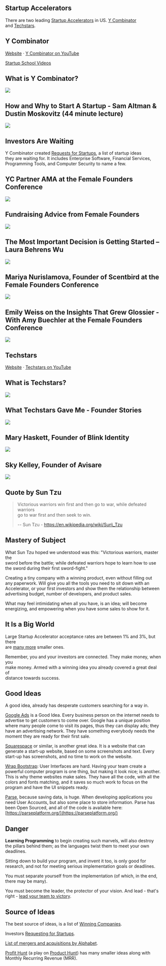 Startup Accelerators
--------------------

There are two leading [Startup Accelerators](https://en.wikipedia.org/wiki/Startup_accelerator) in US. [Y Combinator](https://en.wikipedia.org/wiki/Y_Combinator_(company))  
and [Techstars](https://en.wikipedia.org/wiki/Techstars).

Y Combinator
------------

[Website](https://www.ycombinator.com/) · [Y Combinator on YouTube](https://www.youtube.com/channel/UCcefcZRL2oaA_uBNeo5UOWg)

[Startup School Videos](https://www.youtube.com/playlist?list=PLQ-uHSnFig5MiLRb-l6yiCBGyqfVyVf17)

What is Y Combinator?
---------------------

[![](/image/yid-_4JtyLKDjXk.jpg)](https://www.youtube.com/watch?v=_4JtyLKDjXk)

How and Why to Start A Startup - Sam Altman & Dustin Moskovitz (44 minute lecture)
----------------------------------------------------------------------------------

[![](/image/yid-ZoqgAy3h4OM.jpg)](https://www.youtube.com/watch?v=ZoqgAy3h4OM)

Investors Are Waiting
---------------------

Y Combinator created [Requests for Startups](https://www.ycombinator.com/rfs/), a list of startup ideas  
they are waiting for. It includes Enterprise Software, Financial Services,  
Programming Tools, and Computer Security to name a few.

YC Partner AMA at the Female Founders Conference
------------------------------------------------

[![](/image/yid-waYiVrIGQ_0.jpg)](https://www.youtube.com/watch?v=waYiVrIGQ_0)

Fundraising Advice from Female Founders
---------------------------------------

[![](/image/yid-GHoTciAH8Uo.jpg)](https://www.youtube.com/watch?v=GHoTciAH8Uo)

The Most Important Decision is Getting Started – Laura Behrens Wu
-----------------------------------------------------------------

[![](/image/yid-ZAkzs4rgjOo.jpg)](https://www.youtube.com/watch?v=ZAkzs4rgjOo)

Mariya Nurislamova, Founder of Scentbird at the Female Founders Conference
--------------------------------------------------------------------------

[![](/image/yid-gmA-BOIVKQU.jpg)](https://www.youtube.com/watch?v=gmA-BOIVKQU)

Emily Weiss on the Insights That Grew Glossier - With Amy Buechler at the Female Founders Conference
----------------------------------------------------------------------------------------------------

[![](/image/yid-ex-fXyRJTU8.jpg)](https://www.youtube.com/watch?v=ex-fXyRJTU8)

Techstars
---------

[Website](https://www.techstars.com/) · [Techstars on YouTube](https://www.youtube.com/channel/UClebMzrpRNTWVfZXw2jfsSw)

What is Techstars?
------------------

[![](/image/yid-S-3YgWroCdo.jpg)](https://www.youtube.com/watch?v=S-3YgWroCdo)

What Techstars Gave Me - Founder Stories
----------------------------------------

[![](/image/yid-Apr2B7Ix0zs.jpg)](https://www.youtube.com/watch?v=Apr2B7Ix0zs)

Mary Haskett, Founder of Blink Identity
---------------------------------------

[![](/image/yid-NE6jxVk7G-8.jpg)](https://www.youtube.com/watch?v=NE6jxVk7G-8)

Sky Kelley, Founder of Avisare
------------------------------

[![](/image/yid-oRjHsum2ImI.jpg)](https://www.youtube.com/watch?v=oRjHsum2ImI)

Quote by Sun Tzu
----------------

> Victorious warriors win first and then go to war, while defeated warriors  
> go to war first and then seek to win.
> 
> \-- Sun Tzu - https://en.wikipedia.org/wiki/Sun\_Tzu

Mastery of Subject
------------------

What Sun Tzu hoped we understood was this: "Victorious warriors, master the  
sword before the battle; while defeated warriors hope to learn how to use  
the sword during their first sword-fight."

Creating a tiny company with a winning product, even without filling out  
any paperwork. Will give you all the tools you need to sit down with an  
Accelerator, or your first investors and show them the relationship between  
advertising budget, number of developers, and product sales.

What may feel intimidating when all you have, is an idea; will become  
energizing, and empowering when you have some sales to show for it.

It Is a Big World
-----------------

Large Startup Accelerator acceptance rates are between 1% and 3%, but there  
are [many more](https://duckduckgo.com/?q=List+of+Startup+Accelerators&t=ffab&ia=web) smaller ones.

Remember, you and your investors are connected. They make money, when you  
make money. Armed with a winning idea you already covered a great deal of  
distance towards success.

Good Ideas
----------

A good idea, already has desperate customers searching for a way in.

[Google Ads](https://www.youtube.com/watch?v=NV4DCdyLNgU) is a Good Idea. Every business person on the internet needs to advertise to get customers to come over. Google has a unique position where many people come to visit its pages, thus they can display ads; they have an advertising network. They have something everybody needs the moment they are ready for their first sale.

[Squarespace](https://www.squarespace.com/) or similar, is another great idea. It is a website that can generate a start-up website, based on some screenshots and text. Every start-up has screenshots, and no time to work on the website.

[Wrap Bootstrap](https://wrapbootstrap.com/): User Interfaces are hard. Having your team create a powerful computer program is one thing, but making it look nice; is another. This is why theme websites make sales. They have all the code, with all the colors and fonts matching, and it saves so much work to focus on the program and have the UI snippets ready.

[Parse](https://www.youtube.com/watch?v=89xIe8FbR2g), because saving data, is huge. When developing applications you need User Accounts, but also some place to store information. Parse has been Open Sourced, and all of the code is available here: [https://parseplatform.org/](https://parseplatform.org/)

Danger
------

**Learning Programming** to begin creating such marvels, will also destroy  
the pillars behind them; as the languages twist them to meet your own  
deadlines.

Sitting down to build your program, and invent it too, is only good for  
research, and not for meeting serious implementation goals or deadlines.

You must separate yourself from the implementation (of which, in the end,  
there may be many).

You must become the leader, the protector of your vision. And lead - that's  
right - [lead your team to victory](https://www.youtube.com/watch?v=ljqra3BcqWM).

Source of Ideas
---------------

The best source of ideas, is a list of [Winning Companies](https://www.ycombinator.com/topcompanies/).

Investors [Requesting for Startups](https://www.ycombinator.com/rfs/).

[List of mergers and acquisitions by Alphabet](https://en.wikipedia.org/wiki/List_of_mergers_and_acquisitions_by_Alphabet).

[Profit Hunt](http://profithunt.co/) (a play on [Product Hunt](https://en.wikipedia.org/wiki/Product_Hunt)) has many smaller ideas along with Monthly Recurring Revenue (MRR).